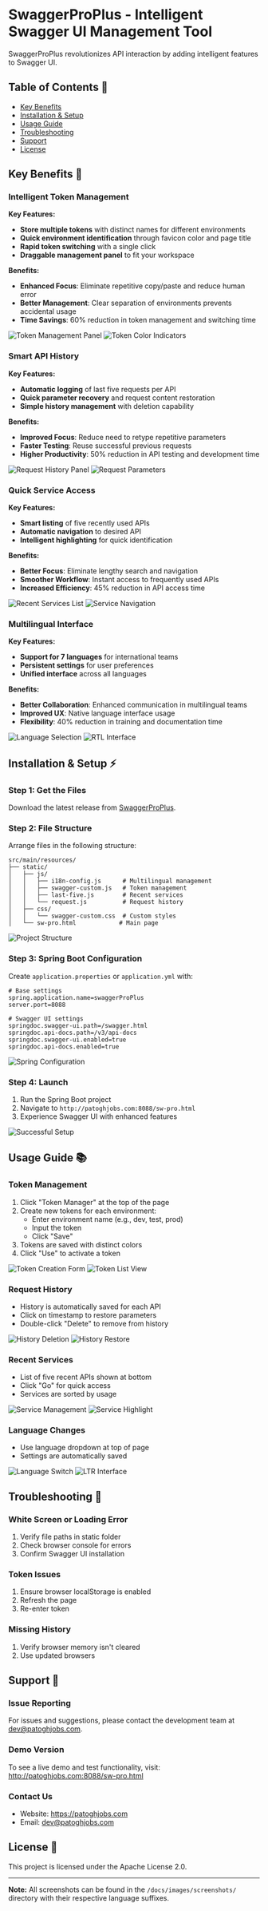 # SwaggerProPlus - Intelligent Swagger UI Management Tool

SwaggerProPlus revolutionizes API interaction by adding intelligent features to Swagger UI.

## Table of Contents 📑
- [Key Benefits](#key-benefits-)
- [Installation & Setup](#installation--setup-%EF%B8%8F)
- [Usage Guide](#usage-guide-)
- [Troubleshooting](#troubleshooting-)
- [Support](#support-)
- [License](#license-)

## Key Benefits 🚀

### Intelligent Token Management
**Key Features:**
- **Store multiple tokens** with distinct names for different environments
- **Quick environment identification** through favicon color and page title
- **Rapid token switching** with a single click
- **Draggable management panel** to fit your workspace

**Benefits:**
- **Enhanced Focus**: Eliminate repetitive copy/paste and reduce human error
- **Better Management**: Clear separation of environments prevents accidental usage
- **Time Savings**: 60% reduction in token management and switching time

![Token Management Panel](/docs/images/screenshots/token/token-manager-panel-en.png)
![Token Color Indicators](/docs/images/screenshots/token/token-color-indicator-en.png)

### Smart API History
**Key Features:**
- **Automatic logging** of last five requests per API
- **Quick parameter recovery** and request content restoration
- **Simple history management** with deletion capability

**Benefits:**
- **Improved Focus**: Reduce need to retype repetitive parameters
- **Faster Testing**: Reuse successful previous requests
- **Higher Productivity**: 50% reduction in API testing and development time

![Request History Panel](/docs/images/screenshots/history/request-history-panel-en.png)
![Request Parameters](/docs/images/screenshots/history/request-parameters-en.png)

### Quick Service Access
**Key Features:**
- **Smart listing** of five recently used APIs
- **Automatic navigation** to desired API
- **Intelligent highlighting** for quick identification

**Benefits:**
- **Better Focus**: Eliminate lengthy search and navigation
- **Smoother Workflow**: Instant access to frequently used APIs
- **Increased Efficiency**: 45% reduction in API access time

![Recent Services List](/docs/images/screenshots/services/recent-services-list-en.png)
![Service Navigation](/docs/images/screenshots/services/service-navigation-en.png)

### Multilingual Interface
**Key Features:**
- **Support for 7 languages** for international teams
- **Persistent settings** for user preferences
- **Unified interface** across all languages

**Benefits:**
- **Better Collaboration**: Enhanced communication in multilingual teams
- **Improved UX**: Native language interface usage
- **Flexibility**: 40% reduction in training and documentation time

![Language Selection](/docs/images/screenshots/language/language-dropdown-en.png)
![RTL Interface](/docs/images/screenshots/language/interface-rtl-en.png)

## Installation & Setup ⚡️

### Step 1: Get the Files
Download the latest release from [SwaggerProPlus](https://github.com/username/SwaggerProPlus/releases).

### Step 2: File Structure
Arrange files in the following structure:
```plaintext
src/main/resources/
├── static/
│   ├── js/
│   │   ├── i18n-config.js      # Multilingual management
│   │   ├── swagger-custom.js   # Token management
│   │   ├── last-five.js        # Recent services
│   │   └── request.js          # Request history
│   ├── css/
│   │   └── swagger-custom.css  # Custom styles
│   └── sw-pro.html            # Main page
```

![Project Structure](/docs/images/screenshots/setup/file-structure-en.png)

### Step 3: Spring Boot Configuration
Create `application.properties` or `application.yml` with:
```properties
# Base settings
spring.application.name=swaggerProPlus
server.port=8088

# Swagger UI settings
springdoc.swagger-ui.path=/swagger.html
springdoc.api-docs.path=/v3/api-docs
springdoc.swagger-ui.enabled=true
springdoc.api-docs.enabled=true
```

![Spring Configuration](/docs/images/screenshots/setup/spring-config-en.png)

### Step 4: Launch
1. Run the Spring Boot project
2. Navigate to `http://patoghjobs.com:8088/sw-pro.html`
3. Experience Swagger UI with enhanced features

![Successful Setup](/docs/images/screenshots/setup/successful-setup-en.png)

## Usage Guide 📚

### Token Management
1. Click "Token Manager" at the top of the page
2. Create new tokens for each environment:
   - Enter environment name (e.g., dev, test, prod)
   - Input the token
   - Click "Save"
3. Tokens are saved with distinct colors
4. Click "Use" to activate a token

![Token Creation Form](/docs/images/screenshots/token/token-creation-form-en.png)
![Token List View](/docs/images/screenshots/token/token-list-view-en.png)

### Request History
- History is automatically saved for each API
- Click on timestamp to restore parameters
- Double-click "Delete" to remove from history

![History Deletion](/docs/images/screenshots/history/history-deletion-en.png)
![History Restore](/docs/images/screenshots/history/history-restore-en.png)

### Recent Services
- List of five recent APIs shown at bottom
- Click "Go" for quick access
- Services are sorted by usage

![Service Management](/docs/images/screenshots/services/service-management-en.png)
![Service Highlight](/docs/images/screenshots/services/service-highlight-en.png)

### Language Changes
- Use language dropdown at top of page
- Settings are automatically saved

![Language Switch](/docs/images/screenshots/language/language-switch-en.png)
![LTR Interface](/docs/images/screenshots/language/interface-ltr-en.png)

## Troubleshooting 🔧

### White Screen or Loading Error
1. Verify file paths in static folder
2. Check browser console for errors
3. Confirm Swagger UI installation

### Token Issues
1. Ensure browser localStorage is enabled
2. Refresh the page
3. Re-enter token

### Missing History
1. Verify browser memory isn't cleared
2. Use updated browsers

## Support 💬

### Issue Reporting
For issues and suggestions, please contact the development team at dev@patoghjobs.com.

### Demo Version
To see a live demo and test functionality, visit:
http://patoghjobs.com:8088/sw-pro.html

### Contact Us
- Website: https://patoghjobs.com
- Email: dev@patoghjobs.com

## License 📝
This project is licensed under the Apache License 2.0.

---

**Note:** All screenshots can be found in the `/docs/images/screenshots/` directory with their respective language suffixes.
